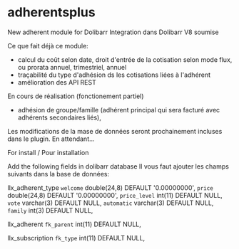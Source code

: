 # adherentsplus
New adherent module for Dolibarr
Integration dans Dolibarr V8 soumise

Ce que fait déjà ce module:
- calcul du coût selon date, droit d'entrée de la cotisation selon mode flux, ou prorata annuel, trimestriel, annuel
- traçabilité du type d'adhésion ds les cotisations liées à l'adhérent
- amélioration des API REST

En cours de réalisation (fonctionement partiel)
- adhésion de groupe/famille (adhérent principal qui sera facturé avec adhérents secondaires liés), 


Les modifications de la mase de données seront prochainement incluses dans le plugin. En attendant...

For install / Pour installation

Add the following fields in dolibarr database
Il vous faut ajouter les champs suivants dans la base de données:

llx_adherent_type
  `welcome` double(24,8) DEFAULT '0.00000000',
  `price` double(24,8) DEFAULT '0.00000000',
  `price_level` int(11) DEFAULT NULL,
  `vote` varchar(3) DEFAULT NULL,
  `automatic` varchar(3) DEFAULT NULL,
  `family` int(3) DEFAULT NULL,
  
llx_adherent
  `fk_parent` int(11) DEFAULT NULL,

llx_subscription
  `fk_type` int(11) DEFAULT NULL,
